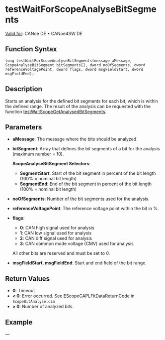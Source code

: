 # testWaitForScopeAnalyseBitSegments

[Valid for](../../../Shared/FeatureAvailability.md):  CANoe DE • CANoe4SW DE

## Function Syntax

```plaintext
long testWaitForScopeAnalyseBitSegments(message aMessage, ScopeAnalyseBitSegment bitSegments[], dword noOfSegments, dword referenceVoltagePoint, dword flags, dword msgFieldStart, dword msgFieldEnd);
```

## Description

Starts an analysis for the defined bit segments for each bit, which is within the defined range. The result of the analysis can be requested with the function [testWaitScopeGetAnalysedBitSegments](CAPLfunctionTestWaitScopeGetAnalysedBitSegments.md).

## Parameters

- **aMessage**: The message where the bits should be analyzed.
- **bitSegment**: Array that defines the bit segments of a bit for the analysis (maximum number = 10).

  **ScopeAnalyseBitSegment Selectors**:

  - **SegmentStart**: Start of the bit segment in percent of the bit length (100% = nominal bit length)
  - **SegmentEnd**: End of the bit segment in percent of the bit length (100% = nominal bit length)

- **noOfSegments**: Number of the bit segments used for the analysis.
- **referenceVoltagePoint**: The reference voltage point within the bit in %.
- **flags**:

  - **0**: CAN high signal used for analysis
  - **1**: CAN low signal used for analysis
  - **2**: CAN diff signal used for analysis
  - **3**: CAN common mode voltage (CMV) used for analysis

  All other bits are reserved and must be set to 0.

- **msgFieldStart, msgFieldEnd**: Start and end field of the bit range.

## Return Values

- **0**: Timeout
- **\< 0**: Error occurred. See EScopeCAPLFitDataReturnCode in `ScopeBitAnalyse.cin`
- **\> 0**: Number of analyzed bits.

## Example

—
